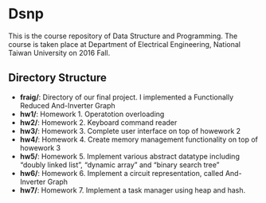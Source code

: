 # Dsnp

This is the course repository of Data Structure and Programming. The course is taken place at Department of Electrical Engineering, National Taiwan University on 2016 Fall.

## Directory Structure

-	**fraig/**: Directory of our final project. I implemented a Functionally Reduced And-Inverter Graph
-	**hw1/**: Homework 1. Operatotion overloading
-	**hw2/**: Homework 2. Keyboard command reader
-	**hw3/**: Homework 3. Complete user interface on top of howework 2
-	**hw4/**: Homework 4. Create memory management functionality on top of howework 3
-	**hw5/**: Homework 5. Implement various abstract datatype including “doubly linked list”, “dynamic array” and “binary search tree”
-	**hw6/**: Homework 6. Implement a circuit representation, called And-Inverter Graph
-	**hw7/**: Homework 7. Implement a task manager using heap and hash.
